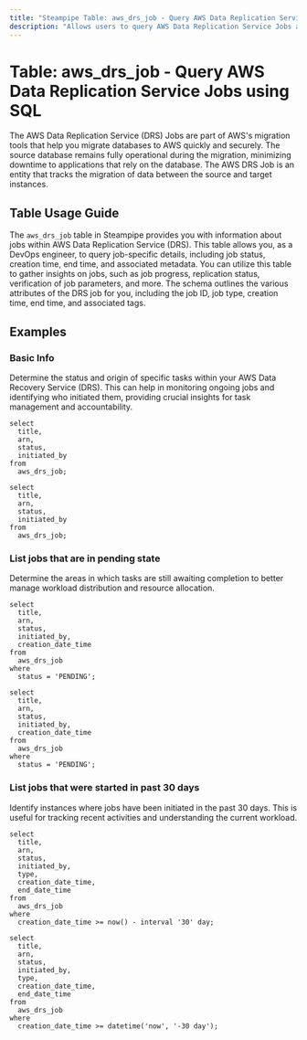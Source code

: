 ```yaml
---
title: "Steampipe Table: aws_drs_job - Query AWS Data Replication Service Jobs using SQL"
description: "Allows users to query AWS Data Replication Service Jobs and retrieve key job details such as job ID, job status, creation time, and more."
---
```


# Table: aws_drs_job - Query AWS Data Replication Service Jobs using SQL

The AWS Data Replication Service (DRS) Jobs are part of AWS's migration tools that help you migrate databases to AWS quickly and securely. The source database remains fully operational during the migration, minimizing downtime to applications that rely on the database. The AWS DRS Job is an entity that tracks the migration of data between the source and target instances.

## Table Usage Guide

The `aws_drs_job` table in Steampipe provides you with information about jobs within AWS Data Replication Service (DRS). This table allows you, as a DevOps engineer, to query job-specific details, including job status, creation time, end time, and associated metadata. You can utilize this table to gather insights on jobs, such as job progress, replication status, verification of job parameters, and more. The schema outlines the various attributes of the DRS job for you, including the job ID, job type, creation time, end time, and associated tags.

## Examples

### Basic Info
Determine the status and origin of specific tasks within your AWS Data Recovery Service (DRS). This can help in monitoring ongoing jobs and identifying who initiated them, providing crucial insights for task management and accountability.

```sql+postgres
select
  title,
  arn,
  status,
  initiated_by
from
  aws_drs_job;
```

```sql+sqlite
select
  title,
  arn,
  status,
  initiated_by
from
  aws_drs_job;
```

### List jobs that are in pending state
Determine the areas in which tasks are still awaiting completion to better manage workload distribution and resource allocation.

```sql+postgres
select
  title,
  arn,
  status,
  initiated_by,
  creation_date_time
from
  aws_drs_job
where
  status = 'PENDING';
```

```sql+sqlite
select
  title,
  arn,
  status,
  initiated_by,
  creation_date_time
from
  aws_drs_job
where
  status = 'PENDING';
```

### List jobs that were started in past 30 days
Identify instances where jobs have been initiated in the past 30 days. This is useful for tracking recent activities and understanding the current workload.

```sql+postgres
select
  title,
  arn,
  status,
  initiated_by,
  type,
  creation_date_time,
  end_date_time
from
  aws_drs_job
where
  creation_date_time >= now() - interval '30' day;
```

```sql+sqlite
select
  title,
  arn,
  status,
  initiated_by,
  type,
  creation_date_time,
  end_date_time
from
  aws_drs_job
where
  creation_date_time >= datetime('now', '-30 day');
```